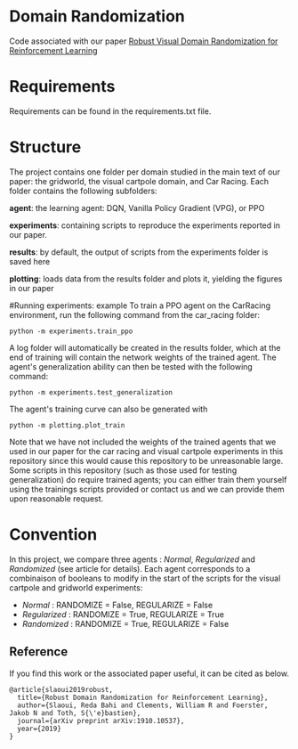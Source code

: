 # Domain Randomization
Code associated with our paper <a href = "https://arxiv.org/abs/1910.10537">Robust Visual Domain Randomization for Reinforcement Learning</a>

# Requirements

Requirements can be found in the requirements.txt file.

# Structure
The project contains one folder per domain studied in the main text of our paper: the gridworld, the visual cartpole domain, and Car Racing. Each folder contains the following subfolders:

**agent**: the learning agent: DQN, Vanilla Policy Gradient (VPG), or PPO

**experiments**: containing scripts to reproduce the experiments reported in our paper.

**results**: by default, the output of scripts from the experiments folder is saved here

**plotting**: loads data from the results folder and plots it, yielding the figures in our paper

#Running experiments: example
To train a PPO agent on the CarRacing environment, run the following command from the car_racing folder:

```
python -m experiments.train_ppo
```

A log folder will automatically be created in the results folder, which at the end of training will contain the network weights of the trained agent. The agent's generalization ability can then be tested with the following command:

```
python -m experiments.test_generalization
```

The agent's training curve can also be generated with

```
python -m plotting.plot_train
```

Note that we have not included the weights of the trained agents that we used in our paper for the car racing and visual cartpole experiments in this repository since this would cause this repository to be unreasonable large. Some scripts in this repository (such as those used for testing generalization) do require trained agents; you can either train them yourself using the trainings scripts provided or contact us and we can provide them upon reasonable request.

# Convention
In this project, we compare three agents : *Normal*, *Regularized* and *Randomized* (see article for details). Each agent corresponds to a combinaison of booleans to modify in the start of the scripts for the visual cartpole and gridworld experiments:
- *Normal* : RANDOMIZE = False, REGULARIZE = False
- *Regularized* : RANDOMIZE = True, REGULARIZE = True
- *Randomized* : RANDOMIZE = True, REGULARIZE = False

## Reference

If you find this work or the associated paper useful, it can be cited as below.

	@article{slaoui2019robust,
	  title={Robust Domain Randomization for Reinforcement Learning},
	  author={Slaoui, Reda Bahi and Clements, William R and Foerster, Jakob N and Toth, S{\'e}bastien},
	  journal={arXiv preprint arXiv:1910.10537},
	  year={2019}
	}

